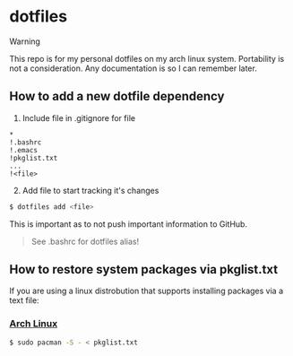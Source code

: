 # dotfiles

> [!WARNING]
> This repo is for my personal dotfiles on my arch linux system. Portability is not a consideration. Any documentation is so I can remember later.

## How to add a new dotfile dependency

1. Include file in .gitignore for file
```
*
!.bashrc
!.emacs
!pkglist.txt
...
!<file>

```
2. Add file to start tracking it's changes
```bash
$ dotfiles add <file>
```

This is important as to not push important information to GitHub.

> See .bashrc for dotfiles alias!

## How to restore system packages via pkglist.txt

If you are using a linux distrobution that supports installing packages via a text file:

### [Arch Linux](https://archlinux.org/)

```bash
$ sudo pacman -S - < pkglist.txt
```
